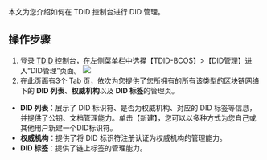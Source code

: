 
本文为您介绍如何在 TDID 控制台进行 DID 管理。


## 操作步骤


1. 登录 [TDID 控制台](https://console.cloud.tencent.com/tdid)，在左侧菜单栏中选择【TDID-BCOS】>【DID管理】进入“DID管理”页面。
   ![](https://main.qcloudimg.com/raw/ceaaa58d8ec36e8562393094993102cc.png)
2. 在此页面有3个 Tab 页，依次为您提供了您所拥有的所有该类型的区块链网络下的 **DID 列表**、**权威机构**以及 **DID 标签**的管理页。

  - **DID 列表**：展示了 DID 标识符、是否为权威机构、对应的 DID 标签等信息，并提供了公钥、文档管理能力。单击【新建】，您可以以多种方式为您自己或其他用户新建一个DID标识符。
  - **权威机构**：提供了将 DID 标识符注册认证为权威机构的管理能力。
  - **DID 标签**：提供了链上标签的管理能力。

